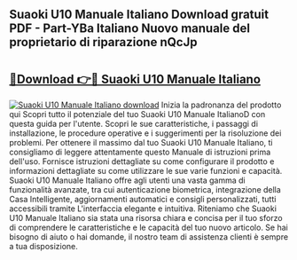 ## Suaoki U10 Manuale Italiano Download gratuit PDF - Part-YBa Italiano Nuovo manuale del proprietario di riparazione nQcJp

# <h2><a href="http://dfge020.blite.top/?on=Suaoki+U10+Manuale+Italiano">🔗Download 👉🔴 Suaoki U10 Manuale Italiano</a></h2>

[![Suaoki U10 Manuale Italiano download](https://i.imgur.com/lujVjoI.png)](http://dfge020.blite.top/?on=Suaoki+U10+Manuale+Italiano)
Inizia la padronanza del prodotto qui Scopri tutto il potenziale del tuo Suaoki U10 Manuale ItalianoD con questa guida per l'utente. Scopri le sue caratteristiche, i passaggi di installazione, le procedure operative e i suggerimenti per la risoluzione dei problemi. Per ottenere il massimo dal tuo Suaoki U10 Manuale Italiano, ti consigliamo di leggere attentamente questo Manuale di istruzioni prima dell'uso. Fornisce istruzioni dettagliate su come configurare il prodotto e informazioni dettagliate su come utilizzare le sue varie funzioni e capacità. Suaoki U10 Manuale Italiano offre agli utenti una vasta gamma di funzionalità avanzate, tra cui autenticazione biometrica, integrazione della Casa Intelligente, aggiornamenti automatici e consigli personalizzati, tutti accessibili tramite L'interfaccia elegante e intuitiva. Riteniamo che Suaoki U10 Manuale Italiano sia stata una risorsa chiara e concisa per il tuo sforzo di comprendere le caratteristiche e le capacità del tuo nuovo articolo. Se hai bisogno di aiuto o hai domande, il nostro team di assistenza clienti è sempre a tua disposizione.
